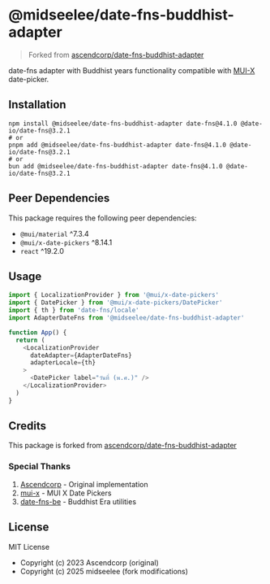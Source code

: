 # @midseelee/date-fns-buddhist-adapter

> Forked from [ascendcorp/date-fns-buddhist-adapter](https://github.com/ascendcorp/date-fns-buddhist-adapter)

date-fns adapter with Buddhist years functionality compatible with [MUI-X](https://github.com/mui/mui-x) date-picker.

## Installation

```shell
npm install @midseelee/date-fns-buddhist-adapter date-fns@4.1.0 @date-io/date-fns@3.2.1
# or
pnpm add @midseelee/date-fns-buddhist-adapter date-fns@4.1.0 @date-io/date-fns@3.2.1
# or
bun add @midseelee/date-fns-buddhist-adapter date-fns@4.1.0 @date-io/date-fns@3.2.1
```

## Peer Dependencies

This package requires the following peer dependencies:

- `@mui/material` ^7.3.4
- `@mui/x-date-pickers` ^8.14.1
- `react` ^19.2.0

## Usage

```typescript
import { LocalizationProvider } from '@mui/x-date-pickers'
import { DatePicker } from '@mui/x-date-pickers/DatePicker'
import { th } from 'date-fns/locale'
import AdapterDateFns from '@midseelee/date-fns-buddhist-adapter'

function App() {
  return (
    <LocalizationProvider
      dateAdapter={AdapterDateFns}
      adapterLocale={th}
    >
      <DatePicker label="วันที่ (พ.ศ.)" />
    </LocalizationProvider>
  )
}
```

## Credits

This package is forked from [ascendcorp/date-fns-buddhist-adapter](https://github.com/ascendcorp/date-fns-buddhist-adapter)

### Special Thanks

1. [Ascendcorp](https://github.com/ascendcorp) - Original implementation
2. [mui-x](https://github.com/mui/mui-x) - MUI X Date Pickers
3. [date-fns-be](https://github.com/tarzui/date-fns-be) - Buddhist Era utilities

## License

MIT License

- Copyright (c) 2023 Ascendcorp (original)
- Copyright (c) 2025 midseelee (fork modifications)

